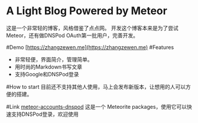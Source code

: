 A Light Blog Powered by Meteor
===========

这是一个非常轻的博客，风格借鉴了点点网。
开发这个博客本来是为了尝试Meteor，还有做DNSPod OAuth第一批用户，完善开发。

#Demo
[https://zhangzewen.me](https://zhangzewen.me) 
#Features
- 非常轻便，界面简介，管理简单。
- 用时尚的Markdown书写文章
- 支持Google和DNSPod登录

#How to start
目前还不支持其他人使用，马上会发布新版本，让想用的人可以方便的搭建。

#Link
[meteor-accounts-dnspod](https://github.com/zewenzhang/meteor-accounts-dnspod) 这是一个 Meteorite packages，使用它可以快速支持DNSPod登录，欢迎使用
